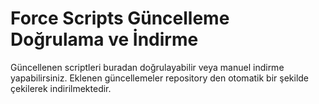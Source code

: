 # Force Scripts Güncelleme Doğrulama ve İndirme

Güncellenen scriptleri buradan doğrulayabilir veya manuel indirme yapabilirsiniz. Eklenen güncellemeler repository den otomatik bir şekilde çekilerek indirilmektedir.
